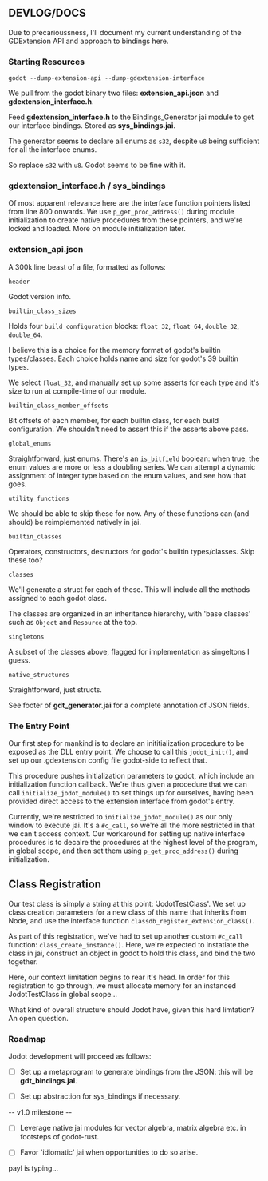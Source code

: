 ## DEVLOG/DOCS

Due to precarioussness, I'll document my current understanding of the GDExtension API and approach to bindings here.

### Starting Resources
```
godot --dump-extension-api --dump-gdextension-interface
```
We pull from the godot binary two files: **extension_api.json** and **gdextension_interface.h**.

Feed **gdextension_interface.h** to the Bindings_Generator jai module to get our interface bindings. Stored as **sys_bindings.jai**. 

The generator seems to declare all enums as `s32`, despite `u8` being sufficient for all the interface enums. 

So replace `s32` with `u8`. Godot seems to be fine with it.

### gdextension_interface.h / sys_bindings

Of most apparent relevance here are the interface function pointers listed from line 800 onwards. We use `p_get_proc_address()` during module initialization to create native procedures from these pointers, and we're locked and loaded. More on module initialization later.

### extension_api.json

A 300k line beast of a file, formatted as follows:

`header`

Godot version info.

`builtin_class_sizes`

Holds four `build_configuration` blocks: `float_32`, `float_64`, `double_32`, `double_64`.

I believe this is a choice for the memory format of godot's builtin types/classes. Each choice holds name and size for godot's 39 builtin types.

We select `float_32`, and manually set up some asserts for each type and it's size to run at compile-time of our module.

`builtin_class_member_offsets`

Bit offsets of each member, for each builtin class, for each build configuration. We shouldn't need to assert this if the asserts above pass.

`global_enums`

Straightforward, just enums. There's an `is_bitfield` boolean: when true, the enum values are more or less a doubling series. We can attempt a dynamic assignment of integer type based on the enum values, and see how that goes.

`utility_functions`

We should be able to skip these for now. Any of these functions can (and should) be reimplemented natively in jai.

`builtin_classes`

Operators, constructors, destructors for godot's builtin types/classes. Skip these too?

`classes`

We'll generate a struct for each of these. This will include all the methods assigned to each godot class.

The classes are organized in an inheritance hierarchy, with 'base classes' such as `Object` and `Resource` at the top.

`singletons`

A subset of the classes above, flagged for implementation as singeltons I guess.

`native_structures`

Straightforward, just structs.

See footer of **gdt_generator.jai** for a complete annotation of JSON fields.

### The Entry Point

Our first step for mankind is to declare an inititialization procedure to be exposed as the DLL entry point. We choose to call this `jodot_init()`, and set up our .gdextension config file godot-side to reflect that.

This procedure pushes initialization parameters to godot, which include an initialization function callback. We're thus given a procedure that we can call `initialize_jodot_module()` to set things up for ourselves, having been provided direct access to the extension interface from godot's entry. 

Currently, we're restricted to `initialize_jodot_module()` as our only window to execute jai. It's a `#c_call`, so we're all the more restricted in that we can't access context. Our workaround for setting up native interface procedures is to decalre the procedures at the highest level of the program, in global scope, and then set them using `p_get_proc_address()` during initialization.

## Class Registration

Our test class is simply a string at this point: 'JodotTestClass'. We set up class creation parameters for a new class of this name that inherits from Node, and use the interface function `classdb_register_extension_class()`.

As part of this registration, we've had to set up another custom `#c_call` function: `class_create_instance()`. Here, we're expected to instatiate the class in jai, construct an object in godot to hold this class, and bind the two together.

Here, our context limitation begins to rear it's head. In order for this registration to go through, we must allocate memory for an instanced JodotTestClass in global scope...

What kind of overall structure should Jodot have, given this hard limtation? An open question.

### Roadmap

Jodot development will proceed as follows:

- [ ] Set up a metaprogram to generate bindings from the JSON: this will be **gdt_bindings.jai**.

- [ ] Set up abstraction for sys_bindings if necessary.

-- v1.0 milestone --

- [ ] Leverage native jai modules for vector algebra, matrix algebra etc. in footsteps of godot-rust.

- [ ] Favor 'idiomatic' jai when opportunities to do so arise.

payl is typing...
